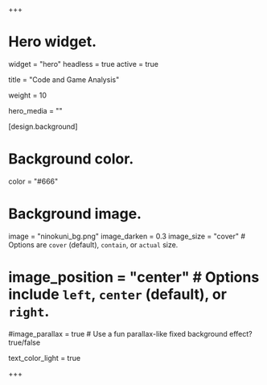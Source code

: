 +++
# Hero widget.
widget = "hero"
headless = true
active = true

title = "Code and Game Analysis"

weight = 10

hero_media = ""

[design.background]
  # Background color.
  color = "#666"

  # Background image.
  image = "ninokuni_bg.png"
  image_darken = 0.3
  image_size = "cover"  #  Options are `cover` (default), `contain`, or `actual` size.
  # image_position = "center"  # Options include `left`, `center` (default), or `right`.
  #image_parallax = true  # Use a fun parallax-like fixed background effect? true/false

  text_color_light = true


+++
